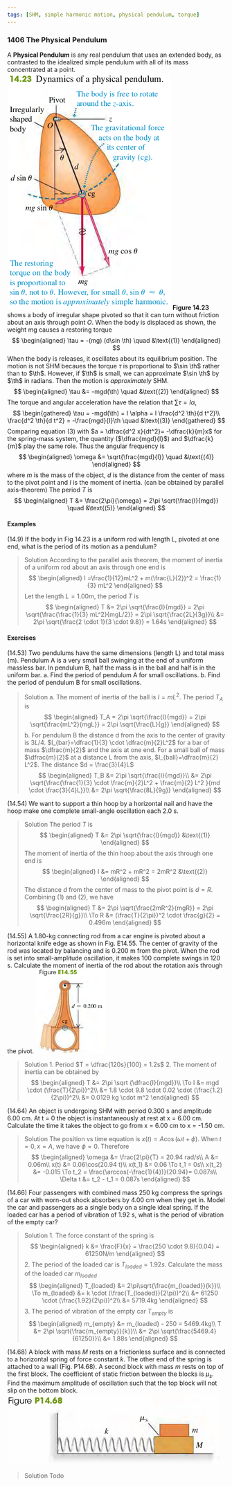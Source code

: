 ```yaml
---
tags: [SHM, simple harmonic motion, physical pendulum, torque]
---
```


### 1406 The Physical Pendulum
A **Physical Pendulum** is any real pendulum that uses an extended body, as contrasted to the idealized simple pendulum with all of its mass concentrated at a point.
![Graph](../assets/fig_1423.png)
**Figure 14.23** shows a body of irregular shape pivoted so that it can turn without friction about an axis through point $O$. When the body is displaced as shown, the weight mg causes a restoring torque
$$
\begin{aligned}
\tau = -(mg) (d\sin \th) \quad &\text{(1)}
\end{aligned}
$$
When the body is releases, it oscillates about its equilibrium position. The motion is not SHM becaues the torque $\tau$ is proportional to $\sin \th$ rather than to $\th$. However, if $\th$ is small, we can approximate $\sin \th$ by $\th$ in radians. Then the motion is _approximately_ SHM.
$$
\begin{aligned}
\tau &= -mgd(\th) \quad &\text{(2)}
\end{aligned}
$$
The torque and angular acceleration have the relation that $\sum \tau = I \alpha$,
$$
\begin{gathered}
\tau = -mgd(\th) = I \alpha = I \frac{d^2 \th}{d t^2}\\
\frac{d^2 \th}{d t^2} = -\frac{mgd}{I}\th \quad &\text{(3)}
\end{gathered}
$$
Comparing equation (3) with $a = \dfrac{d^2 x}{dt^2}= -\dfrac{k}{m}x$ for the spring-mass system, the quantity ($\dfrac{mgd}{I}$) and $\dfrac{k}{m}$ play the same role. Thus the angular frequency is
$$
\begin{aligned}
\omega &= \sqrt{\frac{mgd}{I}} \quad &\text{(4)}
\end{aligned}
$$
where $m$ is the mass of the object, $d$ is the distance from the center of mass to the pivot point and $I$ is the moment of inertia. (can be obtained by parallel axis-theorem)
The period $T$ is
$$
\begin{aligned}
T &= \frac{2\pi}{\omega} = 2\pi \sqrt{\frac{I}{mgd}} \quad &\text{(5)}
\end{aligned}
$$

#### Examples
(14.9) If the body in Fig 14.23 is a uniform rod with length L, pivoted at one end, what is the period of its motion as a pendulum?
>Solution
According to the parallel axis theorem, the moment of inertia of a uniform rod about an axis through one end is
$$
\begin{aligned}
I =\frac{1}{12}mL^2 + m(\frac{L}{2})^2 = \frac{1}{3} mL^2
\end{aligned}
$$
Let the length $L=1.00m$, the period $T$ is
$$
\begin{aligned}
T &= 2\pi \sqrt{\frac{I}{mgd}} = 2\pi \sqrt{\frac{\frac{1}{3} mL^2}{mgL/2}} = 2\pi \sqrt{\frac{2L}{3g}}\\
&= 2\pi \sqrt{\frac{2 \cdot 1}{3 \cdot 9.8}} = 1.64s
\end{aligned}
$$

#### Exercises
(14.53) Two pendulums have the same dimensions (length L) and total mass (m). Pendulum A is a very small ball swinging at the end of a uniform massless bar. In pendulum B, half the mass is in the ball and half is in the uniform bar.
a. Find the period of pendulum A for small oscillations.
b. Find the period of pendulum B for small oscillations.
>Solution
a. The moment of inertia of the ball is $I = mL^2$. The period $T_A$ is
$$
\begin{aligned}
T_A = 2\pi \sqrt{\frac{I}{mgd}} = 2\pi \sqrt{\frac{mL^2}{mgL}} = 2\pi \sqrt{\frac{L}{g}}
\end{aligned}
$$
b. For pendulum B the distance d from the axis to the center of gravity is $3L/4$. $I_{bar}=\dfrac{1}{3} \cdot \dfrac{m}{2}L^2$ for a bar of mass $\dfrac{m}{2}$ and the axis at one end. For a small ball of mass $\dfrac{m}{2}$ at a distance L from the axis, $I_{ball}=\dfrac{m}{2} L^2$. The distance $d = \frac{3}{4}L$
$$
\begin{aligned}
T_B &= 2\pi \sqrt{\frac{I}{mgd}}\\
&= 2\pi \sqrt{\frac{\frac{1}{3} \cdot \frac{m}{2}L^2 + \frac{m}{2} L^2 }{md \cdot \frac{3}{4}L}}\\
&=  2\pi \sqrt{\frac{8L}{9g}}
\end{aligned}
$$

(14.54) We want to support a thin hoop by a horizontal nail and have the hoop make one complete small-angle oscillation each 2.0 s.
>Solution
The period $T$ is
$$
\begin{aligned}
T &= 2\pi \sqrt{\frac{I}{mgd}} &\text{(1)}
\end{aligned}
$$
The moment of inertia of the thin hoop about the axis through one end is
$$
\begin{aligned}
I &= mR^2 + mR^2 = 2mR^2 &\text{(2)}
\end{aligned}
$$
The distance $d$ from the center of mass to the pivot point is $d = R$.
Combining (1) and (2), we have
$$
\begin{aligned}
T &= 2\pi \sqrt{\frac{2mR^2}{mgR}} = 2\pi \sqrt{\frac{2R}{g}}\\
\To R &= (\frac{T}{2\pi})^2 \cdot \frac{g}{2} = 0.496m
\end{aligned}
$$

(14.55) A 1.80-kg connecting rod from a car engine is pivoted about a horizontal knife edge as shown in Fig. E14.55. The center of gravity of the rod was located by balancing and is 0.200 m from the pivot. When the rod is set into small-amplitude oscillation, it makes 100 complete swings in 120 s. Calculate the moment of inertia of the rod about the rotation axis through the pivot.
![Graph](../assets/14-55.png)
>Solution
1\. Period $T = \dfrac{120s}{100} = 1.2s$
2\. The moment of inertia can be obtained by
$$
\begin{aligned}
T &= 2\pi \sqrt {\dfrac{I}{mgd}}\\
\To I &= mgd \cdot (\frac{T}{2\pi})^2\\
&= 1.8 \cdot 9.8 \cdot 0.02 \cdot (\frac{1.2}{2\pi})^2\\
&= 0.0129 kg \cdot m^2
\end{aligned}
$$

(14.64) An object is undergoing SHM with period 0.300 s and amplitude 6.00 cm. At t = 0 the object is instantaneously at rest at x = 6.00 cm. Calculate the time it takes the object to go from x = 6.00 cm to x = -1.50 cm.
>Solution
The position vs time equation is $x(t) = A\cos(\omega t + \phi)$. When $t = 0, x = A$, we have $\phi = 0$. Therefore
$$
\begin{aligned}
\omega &= \frac{2\pi}{T} = 20.94 rad/s\\
A &= 0.06m\\
x(t) &= 0.06\cos(20.94 t)\\
x(t_1) &= 0.06 \To t_1 = 0s\\
x(t_2) &= -0.015 \To t_2 = \frac{\arccos(-\frac{1}{4})}{20.94}= 0.087s\\
\Delta t &= t_2 - t_1 = 0.087s
\end{aligned}
$$

(14.66) Four passengers with combined mass 250 kg compress the springs of a car with worn-out shock absorbers by 4.00 cm when they get in. Model the car and passengers as a single body on a single ideal spring. If the loaded car has a period of vibration of 1.92 s, what is the period of vibration of the empty car?
>Solution
1\. The force constant of the spring is
$$
\begin{aligned}
k &= \frac{F}{x} = \frac{250 \cdot 9.8}{0.04} = 61250N/m
\end{aligned}
$$
2\. The period of the loaded car is $T_{loaded} = 1.92s$. Calculate the mass of the loaded car $m_{loaded}$
$$
\begin{aligned}
T_{loaded} &= 2\pi\sqrt{\frac{m_{loaded}}{k}}\\
\To m_{loaded} &= k \cdot (\frac{T_{loaded}}{2\pi})^2\\
&= 61250 \cdot (\frac{1.92}{2\pi})^2\\
&= 5719.4kg
\end{aligned}
$$
3\. The period of vibration of the empty car $T_{empty}$ is
$$
\begin{aligned}
m_{empty} &= m_{loaded} - 250 = 5469.4kg\\
T &=  2\pi \sqrt{\frac{m_{empty}}{k}}\\
&= 2\pi \sqrt{\frac{5469.4}{61250}}\\
&= 1.88s
\end{aligned}
$$

(14.68) A block with mass $M$ rests on a frictionless surface and is connected to a horizontal spring of force constant $k$. The other end of the spring is attached to a wall (Fig. P14.68). A second block with mass $m$ rests on top of the first block. The coefficient of static friction between the blocks is $\mu_s$. Find the maximum amplitude of oscillation such that the top block will not slip on the bottom block.
![Graph](../assets/14-68.png)
>Solution
Todo
